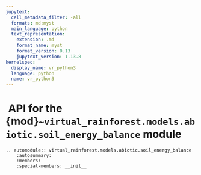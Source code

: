 ```yaml
---
jupytext:
  cell_metadata_filter: -all
  formats: md:myst
  main_language: python
  text_representation:
    extension: .md
    format_name: myst
    format_version: 0.13
    jupytext_version: 1.13.8
kernelspec:
  display_name: vr_python3
  language: python
  name: vr_python3
---
```


#  API for the {mod}`~virtual_rainforest.models.abiotic.soil_energy_balance` module

```{eval-rst}
.. automodule:: virtual_rainforest.models.abiotic.soil_energy_balance
    :autosummary:
    :members:
    :special-members: __init__
```
